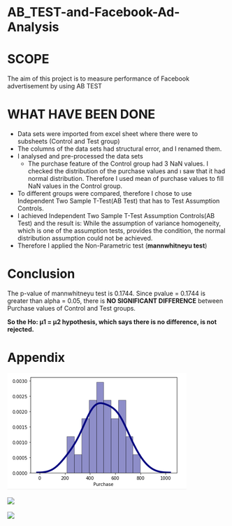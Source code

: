 # AB_TEST-and-Facebook-Ad-Analysis

# SCOPE

The aim of this project is to measure performance of Facebook advertisement by using AB TEST

# WHAT HAVE BEEN DONE

* Data sets were imported from excel sheet where there were to subsheets (Control and Test group)
* The columns of the data sets had structural error, and I renamed them.
* I analysed and pre-processed the data sets
  * The purchase feature of the Control group had 3 NaN values. I checked the distribution of the purchase values and ı saw that it had normal distribution. Therefore I used mean of purchase values to fill NaN values in the Control group. 
* To different groups were compared, therefore I chose to use Independent Two Sample T-Test(AB Test) that has to Test Assumption Controls.
* I achieved Independent Two Sample T-Test Assumption Controls(AB Test) and the result is:
    While the assumption of variance homogeneity, which is one of the assumption tests, provides the condition, the normal distribution assumption could not be achieved. 
* Therefore I applied the Non-Parametric test (**mannwhitneyu test**)


# Conclusion

The p-value of mannwhitneyu test is 0.1744. Since pvalue = 0.1744 is greater than alpha = 0.05, there is **NO SIGNIFICANT DIFFERENCE** between Purchase values of Control and Test groups.

**So the Ho: µ1 = µ2 hypothesis, which says there is no difference, is not rejected.**


# Appendix
![](control_group_distribution.png)

![](results.jpg)

![](results.jpg)



